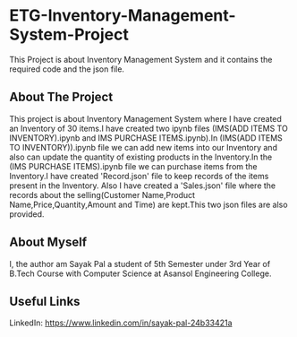# ETG-Inventory-Management-System-Project
This Project is about Inventory Management System and it contains the required code and the json file.

## About The Project
This project is about Inventory Management System where I have created an Inventory of 30 items.I have created two ipynb files (IMS(ADD ITEMS TO INVENTORY).ipynb
and IMS PURCHASE ITEMS.ipynb).In (IMS(ADD ITEMS TO INVENTORY)).ipynb file we can add new items into our Inventory and also can update the quantity of existing products
in the Inventory.In the (IMS PURCHASE ITEMS).ipynb file we can purchase items from the Inventory.I have created 'Record.json' file to keep records of the items present 
in the Inventory. Also I have created a 'Sales.json' file where the records about the selling(Customer Name,Product Name,Price,Quantity,Amount and Time) are kept.This two
json files are also provided.

## About Myself
I, the author am Sayak Pal a student of 5th Semester under 3rd Year of B.Tech Course with Computer Science at Asansol Engineering College.

## Useful Links
LinkedIn: https://www.linkedin.com/in/sayak-pal-24b33421a



